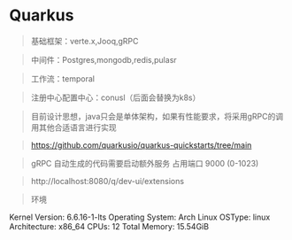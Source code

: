 # Quarkus

> 基础框架：verte.x,Jooq,gRPC

> 中间件：Postgres,mongodb,redis,pulasr

> 工作流：temporal

> 注册中心配置中心：conusl（后面会替换为k8s）

> 目前设计思想，java只会是单体架构，如果有性能要求，将采用gRPC的调用其他合适语言进行实现

> https://github.com/quarkusio/quarkus-quickstarts/tree/main

> gRPC 自动生成的代码需要启动额外服务 占用端口 9000 (0-1023)

> http://localhost:8080/q/dev-ui/extensions

> 环境 

 Kernel Version: 6.6.16-1-lts
 Operating System: Arch Linux
 OSType: linux
 Architecture: x86_64
 CPUs: 12
 Total Memory: 15.54GiB
